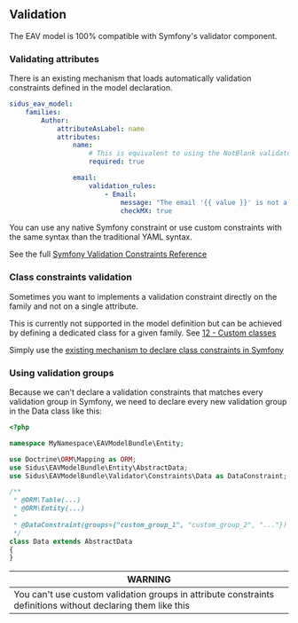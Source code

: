 ## Validation

The EAV model is 100% compatible with Symfony's validator component.

### Validating attributes

There is an existing mechanism that loads automatically validation constraints defined in the model declaration.

````yaml
sidus_eav_model:
    families:
        Author:
            attributeAsLabel: name
            attributes:
                name:
                    # This is equivalent to using the NotBlank validator
                    required: true 

                email:
                    validation_rules:
                        - Email:
                            message: "The email '{{ value }}' is not a valid email."
                            checkMX: true
````

You can use any native Symfony constraint or use custom constraints with the same syntax than the traditional YAML
syntax.

See the full [Symfony Validation Constraints Reference](https://symfony.com/doc/current/reference/constraints.html)


### Class constraints validation

Sometimes you want to implements a validation constraint directly on the family and not on a single attribute.

This is currently not supported in the model definition but can be achieved by defining a dedicated class for a given
family. See [12 - Custom classes](12-custom_classes.md)

Simply use the [existing mechanism to declare class constraints in Symfony](https://symfony.com/doc/current/validation/custom_constraint.html#class-constraint-validator)

### Using validation groups

Because we can't declare a validation constraints that matches every validation group in Symfony, we need to declare
every new validation group in the Data class like this:

````php
<?php

namespace MyNamespace\EAVModelBundle\Entity;

use Doctrine\ORM\Mapping as ORM;
use Sidus\EAVModelBundle\Entity\AbstractData;
use Sidus\EAVModelBundle\Validator\Constraints\Data as DataConstraint;

/**
 * @ORM\Table(...)
 * @ORM\Entity(...)
 * 
 * @DataConstraint(groups={"custom_group_1", "custom_group_2", "..."})
 */
class Data extends AbstractData
{
}
````

| WARNING |
| ------- |
| You can't use custom validation groups in attribute constraints definitions without declaring them like this |
